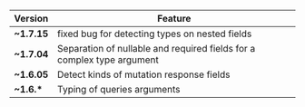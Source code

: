 <!-- <h2 align="center">CHANGELOG</h2> -->

<div align="center">
  <br/>

| Version | Feature | 
| -       | -        |
| **~1.7.15** | fixed bug for detecting types on nested fields 
| **~1.7.04** | Separation of nullable and required fields for a complex type argument |
| **~1.6.05**| Detect kinds of mutation response fields |
| **~1.6.\***| Typing of queries arguments |

  
</div>
